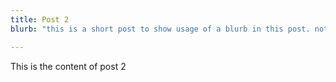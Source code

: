 ```yaml
---
title: Post 2
blurb: "this is a short post to show usage of a blurb in this post. nothing more nothing less nothing more nothing less nothing more nothing less nothing more nothing less."

---
```

This is the content of post 2